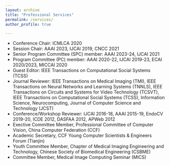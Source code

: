 ```yaml
---
layout: archive
title: "Professional Services"
permalink: /services/
author_profile: true

---
```


-  Conference Chair: ICMLCA 2020
-  Session Chair: AAAI 2023, IJCAI 2019, CNCC 2021
-  Senior Program Committee (SPC) member: AAAI 2023-24, IJCAI 2021
-  Program Committee (PC) member: AAAI 2020-22, IJCAI 2019-23,  ECAI 2020/2023, MICCAI 2020
-  Guest Editor: IEEE Transactions on Computational Social Systems (TCSS)
-  Journal Reviewer: IEEE Transactions on Medical Imaging (TMI), IEEE Transactions on Neural Networks and Learning Systems (TNNLS), IEEE Transactions on Circuits and Systems for Video Technology (TCSVT), IEEE Transactions on Computational Social Systems (TCSS), Information Science, Neurocomputing, Journal of Computer Science and Technology (JCST)
-  Conference/Workshop Reviewer: IJCAI 2016-18, AAAI 2015-19, EndoCV 2019-20, ICDE 2012, DASFAA 2012, APWeb 2012
-  Exective Committee Member, Professional Committee of Computer Vision, China Computer Federation (CCF)
-  Academic Secretary, CCF Young Computer Scientists \& Engineers Forum (Tianjin)
-  Youth Committee Member, Chapter of Medical Imaging Engineering and Technology, Chinese Society of Biomedical Engineering (CSBME)
-  Committee Member, Medical Image Computing Seminar (MICS)

